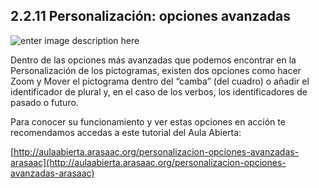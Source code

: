 ## 2.2.11 Personalización: opciones avanzadas

![enter image description here](https://static.arasaac.org/images/aularagon/Personalizacion_Zoom_Mover_pictogramas_ARASAAC_2.jpg)

Dentro de las opciones más avanzadas que podemos encontrar en la Personalización de los pictogramas, existen dos opciones como hacer Zoom y Mover el pictograma dentro del “camba” (del cuadro) o añadir el identificador de plural y, en el caso de los verbos, los identificadores de pasado o futuro.

Para conocer su funcionamiento y ver estas opciones en acción te recomendamos accedas a este tutorial del Aula Abierta:

[http://aulaabierta.arasaac.org/personalizacion-opciones-avanzadas-arasaac](http://aulaabierta.arasaac.org/personalizacion-opciones-avanzadas-arasaac)
